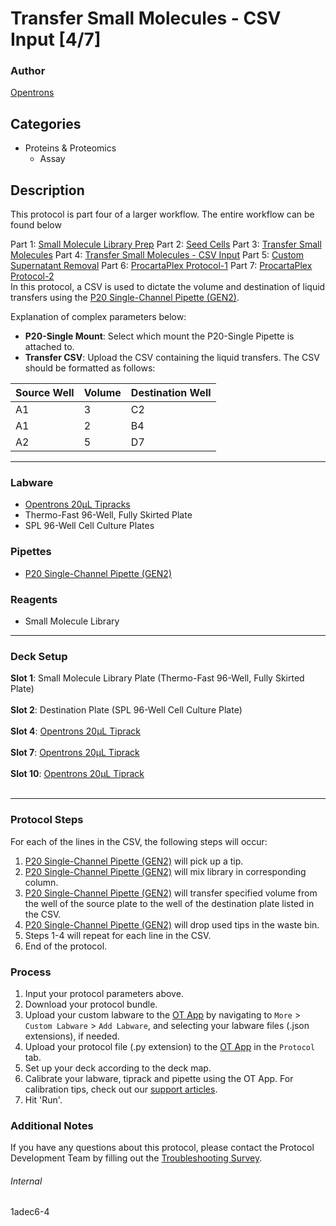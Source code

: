 # Transfer Small Molecules - CSV Input [4/7]

### Author
[Opentrons](https://opentrons.com/)

## Categories
* Proteins & Proteomics
	* Assay

## Description
This protocol is part four of a larger workflow. The entire workflow can be found below</br>

Part 1: [Small Molecule Library Prep](./1adec6)
Part 2: [Seed Cells](./1adec6-2)
Part 3: [Transfer Small Molecules](./1adec6-3)
Part 4: [Transfer Small Molecules - CSV Input](./1adec6-4)
Part 5: [Custom Supernatant Removal](./1adec6-5)
Part 6: [ProcartaPlex Protocol-1](./1adec6-6)
Part 7: [ProcartaPlex Protocol-2](./1adec6-7)
</br>
In this protocol, a CSV is used to dictate the volume and destination of liquid transfers using the [P20 Single-Channel Pipette (GEN2)](https://shop.opentrons.com/collections/ot-2-pipettes/products/Single-Channel-electronic-pipette).

Explanation of complex parameters below:
* **P20-Single Mount**: Select which mount the P20-Single Pipette is attached to.
* **Transfer CSV**: Upload the CSV containing the liquid transfers. The CSV should be formatted as follows:</br>


| Source Well | Volume | Destination Well |
| ----------- | ------ | ---------------- |
| A1          | 3      | C2               |
| A1          | 2      | B4               |
| A2          | 5      | D7               |


---

### Labware
* [Opentrons 20µL Tipracks](https://shop.opentrons.com/collections/opentrons-tips/products/opentrons-20ul-tips)
* Thermo-Fast 96-Well, Fully Skirted Plate
* SPL 96-Well Cell Culture Plates

### Pipettes
* [P20 Single-Channel Pipette (GEN2)](https://shop.opentrons.com/collections/ot-2-pipettes/products/Single-Channel-electronic-pipette)

### Reagents
* Small Molecule Library

---

### Deck Setup
**Slot 1**: Small Molecule Library Plate (Thermo-Fast 96-Well, Fully Skirted Plate)</br>
</br>
**Slot 2**: Destination Plate (SPL 96-Well Cell Culture Plate)</br>
</br>
**Slot 4**: [Opentrons 20µL Tiprack](https://shop.opentrons.com/collections/opentrons-tips/products/opentrons-20ul-tips)</br>
</br>
**Slot 7**: [Opentrons 20µL Tiprack](https://shop.opentrons.com/collections/opentrons-tips/products/opentrons-20ul-tips)</br>
</br>
**Slot 10**: [Opentrons 20µL Tiprack](https://shop.opentrons.com/collections/opentrons-tips/products/opentrons-20ul-tips)</br>
</br>


---

### Protocol Steps
For each of the lines in the CSV, the following steps will occur:
1. [P20 Single-Channel Pipette (GEN2)](https://shop.opentrons.com/collections/ot-2-pipettes/products/Single-Channel-electronic-pipette) will pick up a tip.
2. [P20 Single-Channel Pipette (GEN2)](https://shop.opentrons.com/collections/ot-2-pipettes/products/Single-Channel-electronic-pipette) will mix library in corresponding column.
3. [P20 Single-Channel Pipette (GEN2)](https://shop.opentrons.com/collections/ot-2-pipettes/products/Single-Channel-electronic-pipette) will transfer specified volume from the well of the source plate to the well of the destination plate listed in the CSV.
4. [P20 Single-Channel Pipette (GEN2)](https://shop.opentrons.com/collections/ot-2-pipettes/products/Single-Channel-electronic-pipette) will drop used tips in the waste bin.
5. Steps 1-4 will repeat for each line in the CSV.
6. End of the protocol.

### Process
1. Input your protocol parameters above.
2. Download your protocol bundle.
3. Upload your custom labware to the [OT App](https://opentrons.com/ot-app) by navigating to `More` > `Custom Labware` > `Add Labware`, and selecting your labware files (.json extensions), if needed.
4. Upload your protocol file (.py extension) to the [OT App](https://opentrons.com/ot-app) in the `Protocol` tab.
5. Set up your deck according to the deck map.
6. Calibrate your labware, tiprack and pipette using the OT App. For calibration tips, check out our [support articles](https://support.opentrons.com/en/collections/1559720-guide-for-getting-started-with-the-ot-2).
7. Hit 'Run'.

### Additional Notes
If you have any questions about this protocol, please contact the Protocol Development Team by filling out the [Troubleshooting Survey](https://protocol-troubleshooting.paperform.co/).

###### Internal
1adec6-4
